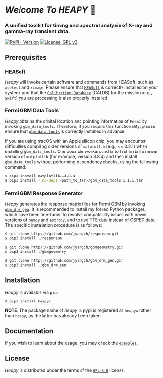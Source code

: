 # *Welcome* *To* *HEAPY* 👋

### A unified toolkit for timing and spectral analysis of X-ray and gamma-ray transient data.

[![PyPI - Version](https://img.shields.io/pypi/v/heapyx?color=blue&logo=PyPI&logoColor=white&style=for-the-badge)](https://pypi.org/project/heapyx/)
[![License: GPL v3](https://img.shields.io/github/license/jyangch/heapy?color=blue&logo=open-source-initiative&logoColor=white&style=for-the-badge)](https://www.gnu.org/licenses/gpl-3.0)


## Prerequisites

### HEASoft

_Heapy_ will invoke certain software and commands from HEASoft, such as `xselect` and `ximage`. Please ensure that [`HEASoft`](https://heasarc.gsfc.nasa.gov/docs/software/heasoft/#install) is correctly installed on your system, and that the [`Calibration Database`](https://heasarc.gsfc.nasa.gov/docs/heasarc/caldb/install.html) (CALDB) for the mission (e.g., `Swift`)  you are processing is also properly installed.

### Fermi GBM Data Tools

_Heapy_ obtains the orbital location and pointing information of `Fermi` by invoking `gbm_data_tools`. Therefore, if you require this functionality, please ensure that [`gbm_data_tools`](https://fermi.gsfc.nasa.gov/ssc/data/analysis/gbm/gbm_data_tools/gdt-docs/index.html#) is correctly installed in advance.

If you are using macOS with an Apple silicon chip, you may encounter difficulties compiling older versions of `matplotlib` (e.g., <= 3.2.1) when installing `gbm_data_tools`. One possible workaround is to first install a newer version of `matplotlib` (for example, version 3.8.4) and then install `gbm_data_tools` without performing dependency checks, using the following command:
```bash
$ pip3 install matplotlib==3.8.4
$ pip3 install --no-deps <path_to_tar>/gbm_data_tools-1.1.1.tar
```

### Fermi GBM Response Generator

_Heapy_ generates the response matrix files for Fermi GBM by invoking [`gbm_drm_gen`](https://github.com/grburgess/gbm_drm_gen). It is recommended to install my forked Python packages, which have been fine-tuned to resolve compatibility issues with newer versions of `numpy` and `astropy`, and to use TTE data instead of CSPEC data. The specific installation procedure is as follows:
```bash
$ git clone https://github.com/jyangch/responsum.git
$ pip3 install ./responsum

$ git clone https://github.com/jyangch/gbmgeometry.git
$ pip3 install ./gbmgeometry

$ git clone https://github.com/jyangch/gbm_drm_gen.git
$ pip3 install ./gbm_drm_gen
```


## Installation

_Heapy_ is available via `pip`:
```bash
$ pip3 install heapyx
```
**NOTE**: The package name of _heapy_ in pypi is registered as `heapyx` rather than `heapy`, as the latter has already been taken.


## Documentation

If you wish to learn about the usage, you may check the [`examples`](https://github.com/jyangch/heapy/tree/main/examples).


## License

_Heapy_ is distributed under the terms of the [`GPL-3.0`](https://www.gnu.org/licenses/gpl-3.0-standalone.html) license.
